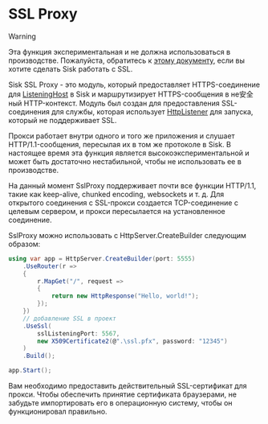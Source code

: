 # SSL Proxy

> [!WARNING]
> Эта функция экспериментальная и не должна использоваться в производстве. Пожалуйста, обратитесь к [этому документу](/docs/deploying.html#proxying-your-application), если вы хотите сделать Sisk работать с SSL.

Sisk SSL Proxy - это модуль, который предоставляет HTTPS-соединение для [ListeningHost](/api/Sisk.Core.Http.ListeningHost) в Sisk и маршрутизирует HTTPS-сообщения в не安全ный HTTP-контекст. Модуль был создан для предоставления SSL-соединения для службы, которая использует [HttpListener](https://learn.microsoft.com/pt-br/dotnet/api/system.net.httplistener?view=net-8.0) для запуска, который не поддерживает SSL.

Прокси работает внутри одного и того же приложения и слушает HTTP/1.1-сообщения, пересылая их в том же протоколе в Sisk. В настоящее время эта функция является высокоэкспериментальной и может быть достаточно нестабильной, чтобы не использовать ее в производстве.

На данный момент SslProxy поддерживает почти все функции HTTP/1.1, такие как keep-alive, chunked encoding, websockets и т. д. Для открытого соединения с SSL-прокси создается TCP-соединение с целевым сервером, и прокси пересылается на установленное соединение.

SslProxy можно использовать с HttpServer.CreateBuilder следующим образом:

```csharp
using var app = HttpServer.CreateBuilder(port: 5555)
    .UseRouter(r =>
    {
        r.MapGet("/", request =>
        {
            return new HttpResponse("Hello, world!");
        });
    })
    // добавление SSL в проект
    .UseSsl(
        sslListeningPort: 5567,
        new X509Certificate2(@".\ssl.pfx", password: "12345")
    )
    .Build();

app.Start();
```

Вам необходимо предоставить действительный SSL-сертификат для прокси. Чтобы обеспечить принятие сертификата браузерами, не забудьте импортировать его в операционную систему, чтобы он функционировал правильно.